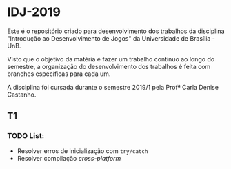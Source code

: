 # IDJ-2019
Este é o repositório criado para desenvolvimento dos trabalhos da disciplina "Introdução ao Desenvolvimento de Jogos" da Universidade de Brasília - UnB.

Visto que o objetivo da matéria é fazer um trabalho contínuo ao longo do semestre, a organização do desenvolvimento dos trabalhos é feita com branches específicas para cada um.

A disciplina foi cursada durante o semestre 2019/1 pela Profª Carla Denise Castanho.

## T1
### TODO List:
* Resolver erros de inicialização com `try/catch`
* Resolver compilação *cross-platform* 
